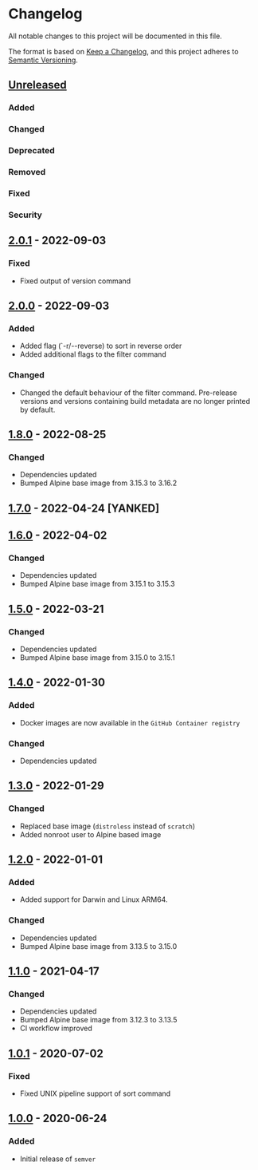 <!-- SPDX-License-Identifier: MIT -->

# Changelog

All notable changes to this project will be documented in this file.

The format is based on [Keep a Changelog](https://keepachangelog.com/en/1.0.0/), and this project adheres to [Semantic Versioning](https://semver.org/spec/v2.0.0.html).

## [Unreleased]

### Added

### Changed

### Deprecated

### Removed

### Fixed

### Security

## [2.0.1] - 2022-09-03

### Fixed

- Fixed output of version command

## [2.0.0] - 2022-09-03

### Added

- Added flag (`-r/--reverse) to sort in reverse order
- Added additional flags to the filter command

### Changed

- Changed the default behaviour of the filter command. Pre-release versions and versions containing build metadata are no longer printed by default.

## [1.8.0] - 2022-08-25

### Changed

- Dependencies updated
- Bumped Alpine base image from 3.15.3 to 3.16.2

## [1.7.0] - 2022-04-24 [YANKED]

## [1.6.0] - 2022-04-02

### Changed

- Dependencies updated
- Bumped Alpine base image from 3.15.1 to 3.15.3

## [1.5.0] - 2022-03-21

### Changed

- Dependencies updated
- Bumped Alpine base image from 3.15.0 to 3.15.1

## [1.4.0] - 2022-01-30

### Added

- Docker images are now available in the `GitHub Container registry`

### Changed

- Dependencies updated

## [1.3.0] - 2022-01-29

### Changed

- Replaced base image (`distroless` instead of `scratch`)
- Added nonroot user to Alpine based image

## [1.2.0] - 2022-01-01

### Added

- Added support for Darwin and Linux ARM64.

### Changed

- Dependencies updated
- Bumped Alpine base image from 3.13.5 to 3.15.0

## [1.1.0] - 2021-04-17

### Changed

- Dependencies updated
- Bumped Alpine base image from 3.12.3 to 3.13.5
- CI workflow improved

## [1.0.1] - 2020-07-02

### Fixed

- Fixed UNIX pipeline support of sort command

## [1.0.0] - 2020-06-24

### Added

- Initial release of `semver`

[unreleased]: https://github.com/ffurrer2/semver/compare/v2.0.1...HEAD
[2.0.1]: https://github.com/ffurrer2/semver/compare/v2.0.0...v2.0.1
[2.0.0]: https://github.com/ffurrer2/semver/compare/v1.8.0...v2.0.0
[1.8.0]: https://github.com/ffurrer2/semver/compare/v1.7.0...v1.8.0
[1.7.0]: https://github.com/ffurrer2/semver/compare/v1.6.0...v1.7.0
[1.6.0]: https://github.com/ffurrer2/semver/compare/v1.5.0...v1.6.0
[1.5.0]: https://github.com/ffurrer2/semver/compare/v1.4.0...v1.5.0
[1.4.0]: https://github.com/ffurrer2/semver/compare/v1.3.0...v1.4.0
[1.3.0]: https://github.com/ffurrer2/semver/compare/v1.2.0...v1.3.0
[1.2.0]: https://github.com/ffurrer2/semver/compare/v1.1.0...v1.2.0
[1.1.0]: https://github.com/ffurrer2/semver/compare/v1.0.1...v1.1.0
[1.0.1]: https://github.com/ffurrer2/semver/compare/v1.0.0...v1.0.1
[1.0.0]: https://github.com/ffurrer2/semver/compare/c171518f...v1.0.0
